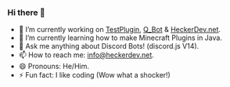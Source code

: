 ### Hi there 👋

- 🔭 I’m currently working on [TestPlugin](https://github.com/Hecker-01/TestPlugin), [Q_Bot](https://github.com/Hecker-01/Q_Bot) & [HeckerDev.net](https://heckerdev.net).
- 🌱 I’m currently learning how to make Minecraft Plugins in Java.
- 💬 Ask me anything about Discord Bots! (discord.js V14).
- 📫 How to reach me: info@heckerdev.net.
- 😄 Pronouns: He/Him.
- ⚡ Fun fact: I like coding (Wow what a shocker!)
<!--
- 👯 I’m looking to collaborate on ...
- 🤔 I’m looking for help with ...
-->
